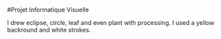 #Projet Informatique Visuelle

I drew eclipse, circle, leaf and even plant with processing. 
I used a yellow backround and white strokes.
